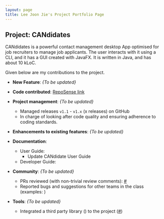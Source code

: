 ```yaml
---
layout: page
title: Lee Joon Jie's Project Portfolio Page
---
```


## Project: CANdidates

CANdidates is a powerful contact management desktop App optimised for job recruiters to manage job applicants.
The user interacts with it using a CLI, and it has a GUI created with JavaFX. It is written in Java, and has about 10 kLoC.

Given below are my contributions to the project.

* **New Feature**: _{To be updated}_

* **Code contributed**: [RepoSense link](https://nus-cs2103-ay2021s1.github.io/tp-dashboard/#breakdown=true&search=breadpeanutbutter&sort=groupTitle&sortWithin=title&since=2020-08-14&timeframe=commit&mergegroup=&groupSelect=groupByRepos&checkedFileTypes=docs~functional-code~test-code~other&tabOpen=false)

* **Project management**: _{To be updated}_
  * Managed releases `v1.1` - `v1.x` (x releases) on GitHub
  * In charge of looking after code quality and ensuring adherence to coding standards.

* **Enhancements to existing features**: _{To be updated}_

* **Documentation**:
  * User Guide:
    * Update CANdidate User Guide
  * Developer Guide:

* **Community**: _{To be updated}_
  * PRs reviewed (with non-trivial review comments): [\#]()
  * Reported bugs and suggestions for other teams in the class (examples: []())

* **Tools**: _{To be updated}_
  * Integrated a third party library () to the project ([\#]())


